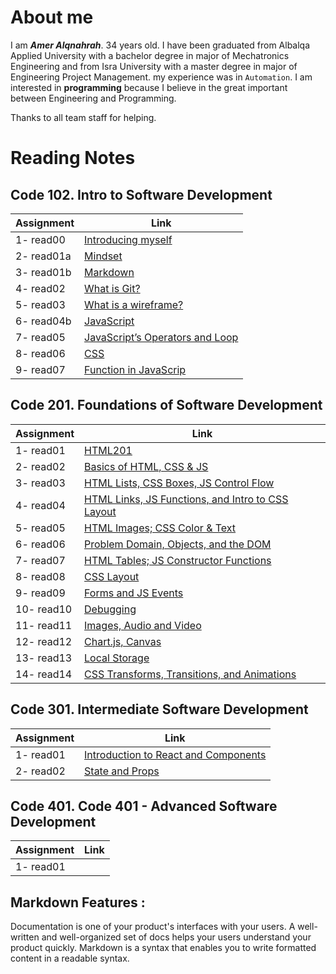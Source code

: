 # About me

I am **_Amer Alqnahrah_**. 34 years old.
I have been graduated from Albalqa Applied University with a bachelor degree in major of Mechatronics Engineering and from Isra University with a master degree in major of Engineering Project Management. my experience was in `Automation`.
I am interested in __programming__ because I believe in the great important between Engineering and Programming.

Thanks to all team staff for helping. 

# Reading Notes

## Code 102.  Intro to Software Development

Assignment  | Link                                                                                 
------------| ------------------------------------------------------------------------------------ 
 1- read00   | [Introducing myself](https://amer-1987.github.io/Introducing-my-self/)               
 2- read01a  | [Mindset](https://amer-1987.github.io/reading-notes-/code102/read01a)                        
 3- read01b  | [Markdown ](https://amer-1987.github.io/reading-notes-/code102/read01b)                     
4- read02   | [What is Git?](https://amer-1987.github.io/reading-notes-/code102/read02)                    
5- read03   | [What is a wireframe?](https://amer-1987.github.io/reading-notes-/code102/read03)            
6- read04b  | [JavaScript](https://amer-1987.github.io/reading-notes-/code102/read04b)                     
7- read05   | [JavaScript’s Operators and Loop](https://amer-1987.github.io/reading-notes-/code102/read05) 
8- read06   | [CSS](https://amer-1987.github.io/reading-notes-/code102/read06)                             
9- read07   | [Function in JavaScrip](https://amer-1987.github.io/reading-notes-/code102/read07)           


## Code 201. Foundations of Software Development  

Assignment  | Link                                                                                     
------------|------------------------------------------------------------------------------------
1- read01   | [HTML201](https://amer-1987.github.io/reading-notes-/code201/read01)         
2- read02   | [ Basics of HTML, CSS & JS](https://amer-1987.github.io/reading-notes-/code201/read02)  
3- read03   | [HTML Lists, CSS Boxes, JS Control Flow](https://amer-1987.github.io/reading-notes-/code201/read03)   
4- read04   | [HTML Links, JS Functions, and Intro to CSS Layout](https://amer-1987.github.io/reading-notes-/code201/read04)  
5- read05   | [HTML Images; CSS Color & Text](https://amer-1987.github.io/reading-notes-/code201/read05)    
6- read06   | [Problem Domain, Objects, and the DOM](https://amer-1987.github.io/reading-notes-/code201/read06)   
7- read07   | [HTML Tables; JS Constructor Functions](https://amer-1987.github.io/reading-notes-/code201/read07)  
8- read08   | [CSS Layout](https://amer-1987.github.io/reading-notes-/code201/read08)     
9- read09   | [Forms and JS Events ](https://amer-1987.github.io/reading-notes-/code201/read09)    
10- read10  | [Debugging](https://amer-1987.github.io/reading-notes-/code201/read10)    
11- read11  | [Images, Audio and Video ](https://amer-1987.github.io/reading-notes-/code201/read11)    
12- read12  | [Chart.js, Canvas](https://amer-1987.github.io/reading-notes-/code201/read12)     
13- read13  | [Local Storage](https://amer-1987.github.io/reading-notes-/code201/read13)    
14- read14  | [CSS Transforms, Transitions, and Animations](https://amer-1987.github.io/reading-notes-/code201/read14a)    


## Code 301. Intermediate Software Development  

Assignment  | Link                                                                                     
------------| ------------------------------------------------------------------------------------   
1- read01   | [ Introduction to React and Components](https://amer-1987.github.io/reading-notes-/code301/read01)       
2- read02   | [ State and Props ](https://amer-1987.github.io/reading-notes-/code301/read02)          



## Code 401. Code 401 - Advanced Software Development  
Assignment  | Link                                                                                   
------------| ------------------------------------------------------------------------------------   
1- read01   | []()           


## Markdown Features :  
Documentation is one of your product's interfaces with your users. A well-written and well-organized set of docs helps your users understand your product quickly.
Markdown is a syntax that enables you to write formatted content in a readable syntax.


  
